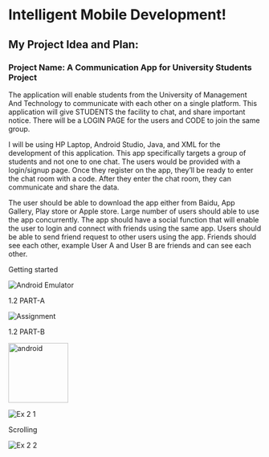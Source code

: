 # Intelligent Mobile Development!

## My Project Idea and Plan:
### Project Name: A Communication App for University Students Project
The application will enable students from the University of Management And Technology to communicate with each other on a single platform. This application will give STUDENTS the facility to chat, and share important notice. There will be a LOGIN PAGE for the users and CODE to join the same group.

I will be using HP Laptop, Android Studio, Java, and XML for the development of this application. This app specifically targets a group of students and not one to one chat. The users would be provided with a login/signup page. Once they register on the app, they’ll be ready to enter the chat room with a code. After they enter the chat room, they can communicate and share the data.

The user should be able to download the app either from Baidu, App Gallery, Play store or Apple store. Large number of users should able to use the app concurrently. The app should have a social function that will enable the user to login and connect with friends using the same app. Users should be able to send friend request to other users using the app. Friends should see each other, example User A and User B are friends and can see each other.

 Getting started

![Android Emulator](https://user-images.githubusercontent.com/71313907/94102981-fc85ca80-fe65-11ea-978c-f5488070c840.jpg)

 1.2 PART-A

 ![Assignment](https://user-images.githubusercontent.com/71313907/95100814-1081d400-0764-11eb-8837-d6216b384878.jpg)

 1.2 PART-B

<img width="119" alt="android" src="https://user-images.githubusercontent.com/71313907/95098582-7751be00-0761-11eb-8f29-9175c5b63820.png">

![Ex 2 1](https://user-images.githubusercontent.com/71313907/95802175-583dc800-0d2f-11eb-8da5-331db946c8ee.jpg)

Scrolling

![Ex 2 2](https://user-images.githubusercontent.com/71313907/95802299-b2d72400-0d2f-11eb-92a5-c7c4f9be87eb.jpg)
